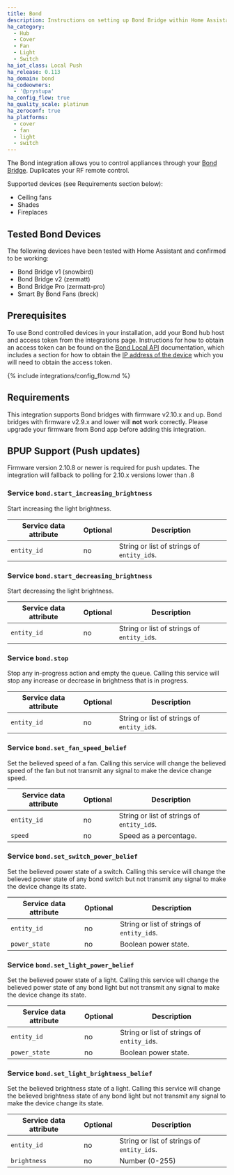 ```yaml
---
title: Bond
description: Instructions on setting up Bond Bridge within Home Assistant.
ha_category:
  - Hub
  - Cover
  - Fan
  - Light
  - Switch
ha_iot_class: Local Push
ha_release: 0.113
ha_domain: bond
ha_codeowners:
  - '@prystupa'
ha_config_flow: true
ha_quality_scale: platinum
ha_zeroconf: true
ha_platforms:
  - cover
  - fan
  - light
  - switch
---
```


The Bond integration allows you to control appliances through your [Bond Bridge](https://bondhome.io/). Duplicates your RF remote control.

Supported devices (see Requirements section below):

- Ceiling fans
- Shades
- Fireplaces

## Tested Bond Devices

The following devices have been tested with Home Assistant and confirmed to be working:

- Bond Bridge v1 (snowbird)
- Bond Bridge v2 (zermatt)
- Bond Bridge Pro (zermatt-pro)
- Smart By Bond Fans (breck)

## Prerequisites

To use Bond controlled devices in your installation, add your Bond hub host and access token from the integrations page. Instructions for how to obtain an access token can be found on the [Bond Local API](http://docs-local.appbond.com/#section/Getting-Started/Get-Device-Information) documentation, which includes a section for how to obtain the [IP address of the device](http://docs-local.appbond.com/#section/Getting-Started/Finding-the-Bond-IP) which you will need to obtain the access token.

{% include integrations/config_flow.md %}

## Requirements

This integration supports Bond bridges with firmware v2.10.x and up.
Bond bridges with firmware v2.9.x and lower will **not** work correctly. Please
upgrade your firmware from Bond app before adding this integration.

## BPUP Support (Push updates)

Firmware version 2.10.8 or newer is required for push updates. The integration
will fallback to polling for 2.10.x versions lower than .8

### Service `bond.start_increasing_brightness`

Start increasing the light brightness.

| Service data attribute | Optional | Description |
| ---------------------- | -------- | ----------- |
| `entity_id` | no | String or list of strings of `entity_id`s.

### Service `bond.start_decreasing_brightness`

Start decreasing the light brightness.

| Service data attribute | Optional | Description |
| ---------------------- | -------- | ----------- |
| `entity_id` | no | String or list of strings of `entity_id`s.

### Service `bond.stop`

Stop any in-progress action and empty the queue. Calling this service will
stop any increase or decrease in brightness that is in progress.

| Service data attribute | Optional | Description |
| ---------------------- | -------- | ----------- |
| `entity_id` | no | String or list of strings of `entity_id`s.

### Service `bond.set_fan_speed_belief`

Set the believed speed of a fan. Calling this service will change the believed speed of the fan but not transmit any signal to make the device change speed.

| Service data attribute | Optional | Description |
| ---------------------- | -------- | ----------- |
| `entity_id` | no | String or list of strings of `entity_id`s.
| `speed` | no | Speed as a percentage.

### Service `bond.set_switch_power_belief`

Set the believed power state of a switch. Calling this service will change the believed power state of any bond switch but not transmit any signal to make the device change its state.

| Service data attribute | Optional | Description |
| ---------------------- | -------- | ----------- |
| `entity_id` | no | String or list of strings of `entity_id`s.
| `power_state` | no | Boolean power state.

### Service `bond.set_light_power_belief`

Set the believed power state of a light. Calling this service will change the believed power state of any bond light but not transmit any signal to make the device change its state.

| Service data attribute | Optional | Description |
| ---------------------- | -------- | ----------- |
| `entity_id` | no | String or list of strings of `entity_id`s.
| `power_state` | no | Boolean power state.

### Service `bond.set_light_brightness_belief`

Set the believed brightness state of a light. Calling this service will change the believed brightness state of any bond light but not transmit any signal to make the device change its state.

| Service data attribute | Optional | Description |
| ---------------------- | -------- | ----------- |
| `entity_id` | no | String or list of strings of `entity_id`s.
| `brightness` | no | Number (0-255)
